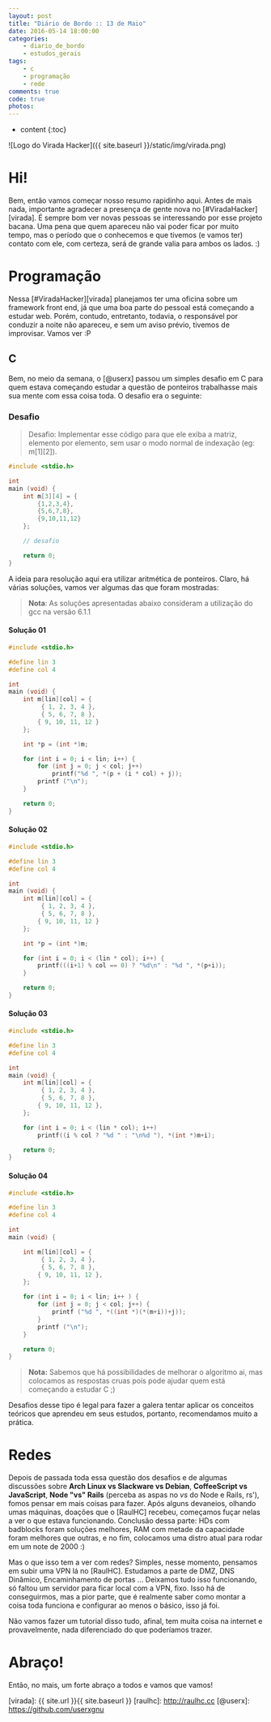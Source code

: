 ```yaml
---
layout: post
title: "Diário de Bordo :: 13 de Maio"
date: 2016-05-14 18:00:00
categories: 
    - diario_de_bordo
    - estudos_gerais
tags:
    - c
    - programação
    - rede
comments: true
code: true
photos:
---
```


* content
{:toc}

![Logo do Virada Hacker]({{ site.baseurl }}/static/img/virada.png)

# Hi!

Bem, então vamos começar nosso resumo rapidinho aqui. Antes de mais nada, importante agradecer a presença de gente nova no [#ViradaHacker][virada]. É sempre bom ver novas pessoas se interessando por esse projeto bacana. Uma pena que quem apareceu não vai poder ficar por muito tempo, mas o período que o conhecemos e que tivemos (e vamos ter) contato com ele, com certeza, será de grande valia para ambos os lados. :)

# Programação

Nessa [#ViradaHacker][virada] planejamos ter uma oficina sobre um framework front end, já que uma boa parte do pessoal está começando a estudar web. Porém, contudo, entretanto, todavia, o responsável por conduzir a noite não apareceu, e sem um aviso prévio, tivemos de improvisar. Vamos ver :P

## C

Bem, no meio da semana, o [@userx] passou um simples desafio em C para quem estava começando estudar a questão de ponteiros trabalhasse mais sua mente com essa coisa toda. O desafio era o seguinte:

### Desafio

> Desafio: Implementar esse código para que ele exiba a matriz, elemento por elemento, sem usar o modo normal de indexação (eg: m[1][2]).

~~~ c
#include <stdio.h>

int
main (void) {
	int m[3][4] = {
		{1,2,3,4},
		{5,6,7,8},
		{9,10,11,12}
	};

	// desafio

	return 0;
}
~~~

A ideia para resolução aqui era utilizar aritmética de ponteiros. Claro, há várias soluções, vamos ver algumas das que foram mostradas:

> **Nota**: As soluções apresentadas abaixo consideram a utilização do gcc na versão 6.1.1

#### Solução 01

~~~ c
#include <stdio.h>

#define lin 3
#define col 4

int
main (void) {
	int m[lin][col] = {
		 { 1, 2, 3, 4 },
		 { 5, 6, 7, 8 },
		{ 9, 10, 11, 12 }
	};

	int *p = (int *)m;

	for (int i = 0; i < lin; i++) {
		for (int j = 0; j < col; j++)
			printf("%d ", *(p + (i * col) + j));
		printf ("\n");
	}

	return 0;
}
~~~

#### Solução 02

~~~ c
#include <stdio.h>

#define lin 3
#define col 4

int
main (void) {
    int m[lin][col] = {
         { 1, 2, 3, 4 },
         { 5, 6, 7, 8 },
        { 9, 10, 11, 12 }
    };

    int *p = (int *)m;

    for (int i = 0; i < (lin * col); i++) {
        printf(((i+1) % col == 0) ? "%d\n" : "%d ", *(p+i));
    }

    return 0;
}
~~~

#### Solução 03

~~~ c
#include <stdio.h>

#define lin 3
#define col 4

int
main (void) {
    int m[lin][col] = {
         { 1, 2, 3, 4 },
         { 5, 6, 7, 8 },
        { 9, 10, 11, 12 },
    };

    for (int i = 0; i < (lin * col); i++)
        printf((i % col ? "%d " : "\n%d "), *(int *)m+i);

    return 0;
}
~~~

#### Solução 04

~~~ c
#include <stdio.h>

#define lin 3
#define col 4

int
main (void) {

    int m[lin][col] = {
         { 1, 2, 3, 4 },
         { 5, 6, 7, 8 },
        { 9, 10, 11, 12 },
    };

    for (int i = 0; i < lin; i++ ) {
        for (int j = 0; j < col; j++) {
            printf ("%d ", *((int *)(*(m+i))+j));
        }
        printf ("\n");
    }

    return 0;
}
~~~


> **Nota:** Sabemos que há possibilidades de melhorar o algoritmo ai, mas colocamos as respostas cruas pois pode ajudar quem está começando a estudar C ;)

Desafios desse tipo é legal para fazer a galera tentar aplicar os conceitos teóricos que aprendeu em seus estudos, portanto, recomendamos muito a prática.

# Redes

Depois de passada toda essa questão dos desafios e de algumas discussões sobre **Arch Linux vs Slackware vs Debian**, **CoffeeScript vs JavaScript**, **Node "vs" Rails** (perceba as aspas no *vs* do Node e Rails, rs'), fomos pensar em mais coisas para fazer. Após alguns devaneios, olhando umas máquinas, doações que o [RaulHC] recebeu, começamos fuçar nelas a ver o que estava funcionando. Conclusão dessa parte: HDs com badblocks foram soluções melhores, RAM com metade da capacidade foram melhores que outras, e no fim, colocamos uma distro atual para rodar em um note de 2000 :)

Mas o que isso tem a ver com redes? Simples, nesse momento, pensamos em subir uma VPN lá no [RaulHC]. Estudamos a parte de DMZ, DNS Dinâmico, Encaminhamento de portas ... Deixamos tudo isso funcionando, só faltou um servidor para ficar local com a VPN, fixo. Isso há de conseguirmos, mas a pior parte, que é realmente saber como montar a coisa toda funciona e configurar ao menos o básico, isso já foi.

Não vamos fazer um tutorial disso tudo, afinal, tem muita coisa na internet e provavelmente, nada diferenciado do que poderíamos trazer.

# Abraço!

Então, no mais, um forte abraço a todos e vamos que vamos!

[virada]: {{ site.url }}{{ site.baseurl }}
[raulhc]: http://raulhc.cc
[@userx]: https://github.com/userxgnu
